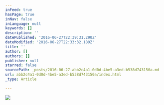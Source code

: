 ```yaml
---
inFeed: true
hasPage: true
inNav: false
inLanguage: null
keywords: []
description: ''
datePublished: '2016-06-27T22:39:31.290Z'
dateModified: '2016-06-27T22:33:32.189Z'
title: ''
author: []
authors: []
publisher: null
starred: false
sourcePath: _posts/2016-06-27-abb2c4a1-0d0d-4be5-a3ed-b538d743150a.md
url: abb2c4a1-0d0d-4be5-a3ed-b538d743150a/index.html
_type: Article

---
```

![](https://the-grid-user-content.s3-us-west-2.amazonaws.com/9179f3be-414f-451a-8fd0-339f77adeab0.jpg)